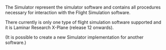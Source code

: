 The Simulator represent the simulator software and contains all procedures necessary for interaction with the Flight Simulation software.

There currently is only one type of flight simulation software supported and it is Laminar Research X-Plane (release 12 onwards).

(It is possible to create a new Simulator implementation for another software.)
